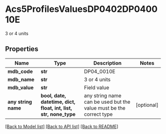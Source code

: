 # Acs5ProfilesValuesDP0402DP040010E

3 or 4 units

## Properties
Name | Type | Description | Notes
------------ | ------------- | ------------- | -------------
**mdb_code** | **str** | DP04_0010E | 
**mdb_name** | **str** | 3 or 4 units | 
**mdb_value** | **str** | Field value | 
**any string name** | **bool, date, datetime, dict, float, int, list, str, none_type** | any string name can be used but the value must be the correct type | [optional]

[[Back to Model list]](../README.md#documentation-for-models) [[Back to API list]](../README.md#documentation-for-api-endpoints) [[Back to README]](../README.md)


